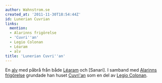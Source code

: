```yaml
---
author: Wahnstrom.se
created_at: '2011-11-30T18:54:44Z'
id: Lunerian Cuvrian
links:
  mention:
  - Alarinns frigörelse
  - 'Cuvri''an'
  - Legio Colonan
  - Léaram
  - alv
title: 'Lunerian Cuvri''an'
---
```


En [alv] med påbrå från både [Léaram] och \[Sanari\]. I samband med [Alarinns frigörelse] grundade
han huset [Cuvri'an] som en del av [Legio Colonan].

  [alv]: alv
  [Léaram]: Léaram
  [Alarinns frigörelse]: Alarinns_frigörelse
  [Cuvri'an]: Cuvrian
  [Legio Colonan]: Legio_Colonan